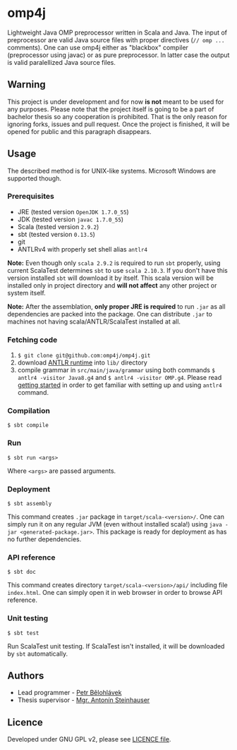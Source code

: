 omp4j
=====
Lightweight Java OMP preprocessor written in Scala and Java. The input of preprocessor are valid Java source files with proper directives (`// omp ...` comments). One can use omp4j either as "blackbox" compiler (preprocessor using javac) or as pure preprocessor. In latter case the output is valid paralellized Java source files.

Warning
-------
This project is under development and for now **is not** meant to be used for any purposes. Please note that the project itself is going to be a part of bachelor thesis so any cooperation is prohibited. That is the only reason for ignoring forks, issues and pull request. Once the project is finished, it will be opened for public and this paragraph disappears.

Usage
-----
The described method is for UNIX-like systems. Microsoft Windows are supported though.

### Prerequisites
- JRE (tested version `OpenJDK 1.7.0_55`)
- JDK (tested version `javac 1.7.0_55`)
- Scala (tested version `2.9.2`)
- sbt (tested version `0.13.5`)
- git
- ANTLRv4 with properly set shell alias `antlr4`

**Note:** Even though only `scala 2.9.2` is required to run `sbt` properly, using current ScalaTest determines `sbt` to use `scala 2.10.3`. If you don't have this version installed `sbt` will download it by itself. This scala version will be installed only in project directory and **will not affect** any other project or system itself.

**Note:** After the assemblation, **only proper JRE is required** to run `.jar` as all dependencies are packed into the package. One can distribute `.jar` to machines not having scala/ANTLR/ScalaTest installed at all.

### Fetching code
1. `$ git clone git@github.com:omp4j/omp4j.git`
2. download [ANTLR runtime](http://www.antlr.org/download/antlr-runtime-4.2.2.jar) into `lib/` directory
3. compile grammar in `src/main/java/grammar` using both commands `$ antlr4 -visitor Java8.g4` and `$ antlr4 -visitor OMP.g4`. Please read [getting started](https://theantlrguy.atlassian.net/wiki/display/ANTLR4/Getting+Started+with+ANTLR+v4) in order to get familiar with setting up and using `antlr4` command.

### Compilation
```
$ sbt compile
```

### Run
```
$ sbt run <args>
```
Where `<args>` are passed arguments.

### Deployment
```
$ sbt assembly
```
This command creates `.jar` package in `target/scala-<version>/`. One can simply run it on any regular JVM (even without installed scala!) using `java -jar <generated-package.jar>`. This package is ready for deployment as has no further dependencies.

### API reference
```
$ sbt doc
```
This command creates directory `target/scala-<version>/api/` including file `index.html`. One can simply open it in web browser in order to browse API reference.

### Unit testing
```
$ sbt test
```
Run ScalaTest unit testing. If ScalaTest isn't installed, it will be downloaded by `sbt` automatically.

Authors
-------
- Lead programmer - [Petr Bělohlávek](https://github.com/petrbel)
- Thesis supervisor - [Mgr. Antonín Steinhauser](http://d3s.mff.cuni.cz/~steinhauser/)

Licence
-------
Developed under GNU GPL v2, please see [LICENCE file](https://github.com/omp4j/omp4j/blob/master/LICENSE).



